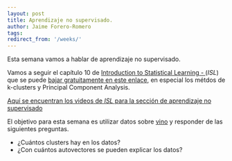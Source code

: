 ```yaml
---
layout: post
title: Aprendizaje no supervisado.
author: Jaime Forero-Romero
tags:
redirect_from: '/weeks/'
---
```


Esta semana vamos a hablar de aprendizaje no supervisado.

Vamos a seguir el capítulo 10 de [Introduction to Statistical
Learning - ](http://www-bcf.usc.edu/~gareth/ISL/getbook.html) (*ISL*) que se puede [bajar
gratuitamente en este enlace](http://www-bcf.usc.edu/~gareth/ISL/ISLR%20Fourth%20Printing.pdf), en especial los métdos de k-clusters y Principal Component Analysis.


[Aquí se encuentran los videos de *ISL* para la sección de aprendizaje no supervisado](https://www.youtube.com/watch?v=ipyxSYXgzjQ&list=PL5-da3qGB5IBC-MneTc9oBZz0C6kNJ-f2) 

El objetivo para esta semana es utilizar datos sobre [vino](http://archive.ics.uci.edu/ml/datasets/Wine) y responder de las siguientes preguntas.

* ¿Cuántos clusters hay en los datos? 
* ¿Con cuántos autovectores se pueden explicar los datos?

